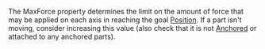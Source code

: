The MaxForce property determines the limit on the amount of force that may
be applied on each axis in reaching the goal
[Position](https://create.roblox.com/docs/reference/engine/classes/BodyPosition#Position). If a part isn't moving, consider
increasing this value (also check that it is not
[Anchored](https://create.roblox.com/docs/reference/engine/classes/BasePart#Anchored) or attached to any anchored parts).